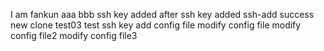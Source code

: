 I am fankun
aaa
bbb
ssh key added
after ssh key added
ssh-add success
new clone test03 test ssh key
add config file
modify config file
modify config file2
modify config file3
